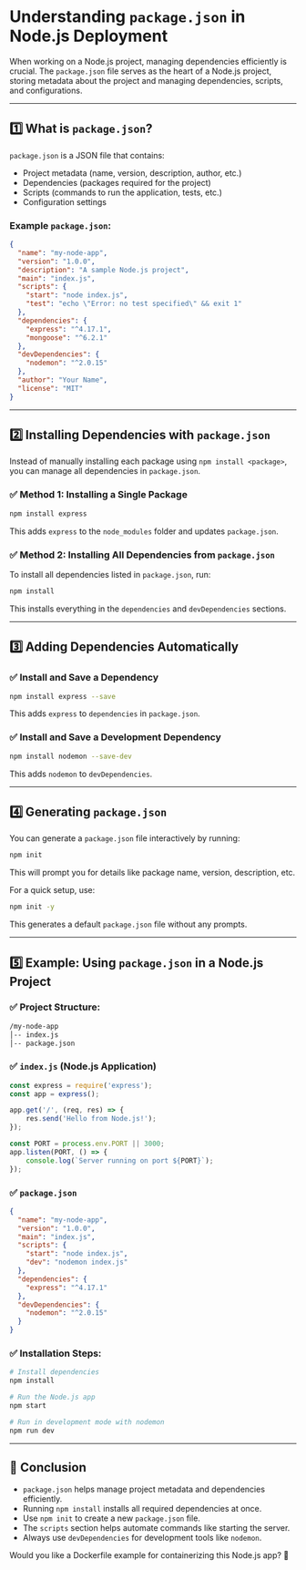 # Understanding `package.json` in Node.js Deployment

When working on a Node.js project, managing dependencies efficiently is crucial. The `package.json` file serves as the heart of a Node.js project, storing metadata about the project and managing dependencies, scripts, and configurations.

---

## 1️⃣ What is `package.json`?

`package.json` is a JSON file that contains:
- Project metadata (name, version, description, author, etc.)
- Dependencies (packages required for the project)
- Scripts (commands to run the application, tests, etc.)
- Configuration settings

### Example `package.json`:
```json
{
  "name": "my-node-app",
  "version": "1.0.0",
  "description": "A sample Node.js project",
  "main": "index.js",
  "scripts": {
    "start": "node index.js",
    "test": "echo \"Error: no test specified\" && exit 1"
  },
  "dependencies": {
    "express": "^4.17.1",
    "mongoose": "^6.2.1"
  },
  "devDependencies": {
    "nodemon": "^2.0.15"
  },
  "author": "Your Name",
  "license": "MIT"
}
```

---

## 2️⃣ Installing Dependencies with `package.json`

Instead of manually installing each package using `npm install <package>`, you can manage all dependencies in `package.json`.

### ✅ Method 1: Installing a Single Package
```sh
npm install express
```
This adds `express` to the `node_modules` folder and updates `package.json`.

### ✅ Method 2: Installing All Dependencies from `package.json`
To install all dependencies listed in `package.json`, run:
```sh
npm install
```
This installs everything in the `dependencies` and `devDependencies` sections.

---

## 3️⃣ Adding Dependencies Automatically

### ✅ Install and Save a Dependency
```sh
npm install express --save
```
This adds `express` to `dependencies` in `package.json`.

### ✅ Install and Save a Development Dependency
```sh
npm install nodemon --save-dev
```
This adds `nodemon` to `devDependencies`.

---

## 4️⃣ Generating `package.json`

You can generate a `package.json` file interactively by running:
```sh
npm init
```
This will prompt you for details like package name, version, description, etc.

For a quick setup, use:
```sh
npm init -y
```
This generates a default `package.json` file without any prompts.

---

## 5️⃣ Example: Using `package.json` in a Node.js Project

### ✅ Project Structure:
```sh
/my-node-app
│-- index.js
│-- package.json
```

### ✅ `index.js` (Node.js Application)
```javascript
const express = require('express');
const app = express();

app.get('/', (req, res) => {
    res.send('Hello from Node.js!');
});

const PORT = process.env.PORT || 3000;
app.listen(PORT, () => {
    console.log(`Server running on port ${PORT}`);
});
```

### ✅ `package.json`
```json
{
  "name": "my-node-app",
  "version": "1.0.0",
  "main": "index.js",
  "scripts": {
    "start": "node index.js",
    "dev": "nodemon index.js"
  },
  "dependencies": {
    "express": "^4.17.1"
  },
  "devDependencies": {
    "nodemon": "^2.0.15"
  }
}
```

### ✅ Installation Steps:
```sh
# Install dependencies
npm install

# Run the Node.js app
npm start

# Run in development mode with nodemon
npm run dev
```

---

## 📌 Conclusion
- `package.json` helps manage project metadata and dependencies efficiently.
- Running `npm install` installs all required dependencies at once.
- Use `npm init` to create a new `package.json` file.
- The `scripts` section helps automate commands like starting the server.
- Always use `devDependencies` for development tools like `nodemon`.

Would you like a Dockerfile example for containerizing this Node.js app? 🚀
